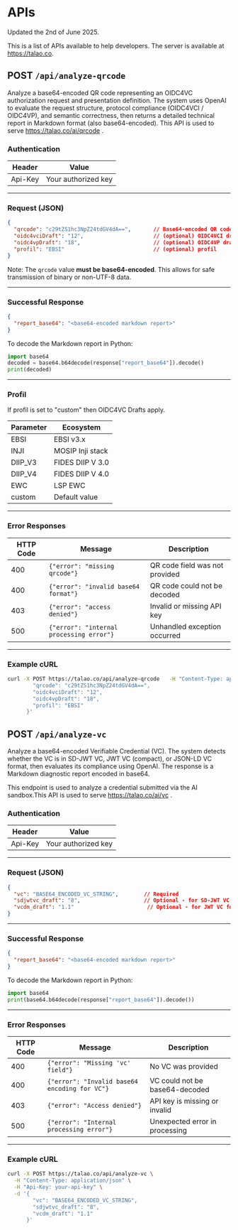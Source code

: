 # APIs

Updated the 2nd of June 2025.

This is a list of APIs available to help developers. The server is available at https://talao.co.


## POST `/api/analyze-qrcode`


Analyze a base64-encoded QR code representing an OIDC4VC authorization request and presentation definition. The system uses OpenAI to evaluate the request structure, protocol compliance (OIDC4VCI / OIDC4VP), and semantic correctness, then returns a detailed technical report in Markdown format (also base64-encoded).
This API is used to serve https://talao.co/ai/qrcode .

### Authentication

| Header    | Value               |
|-----------|---------------------|
| Api-Key   | Your authorized key |

---

### Request (JSON)

```json
{
  "qrcode": "c29tZS1hc3NpZ24tdGV4dA==",       // Base64-encoded QR code content
  "oidc4vciDraft": "12",                      // (optional) OIDC4VCI draft version
  "oidc4vpDraft": "18",                       // (optional) OIDC4VP draft version
  "profil": "EBSI"                            // (optional) profil
}
```

Note: The `qrcode` value **must be base64-encoded**. This allows for safe transmission of binary or non-UTF-8 data.

---

### Successful Response

```json
{
  "report_base64": "<base64-encoded markdown report>"
}
```

To decode the Markdown report in Python:

```python
import base64
decoded = base64.b64decode(response["report_base64"]).decode()
print(decoded)
```

---

### Profil

If profil is set to "custom" then OIDC4VC Drafts apply.

| Parameter    | Ecosystem            |
|-----------|---------------------|
| EBSI   | EBSI v3.x |
| INJI   | MOSIP Inji stack |
| DIIP_V3   | FIDES DIIP V 3.0  |
| DIIP_V4   | FIDES DIIP V 4.0  |
| EWC   | LSP EWC |
| custom   | Default value |

---

### Error Responses

| HTTP Code | Message                                 | Description                         |
|-----------|-----------------------------------------|-------------------------------------|
| 400       | `{"error": "missing qrcode"}`           | QR code field was not provided      |
| 400       | `{"error": "invalid base64 format"}`    | QR code could not be decoded        |
| 403       | `{"error": "access denied"}`            | Invalid or missing API key          |
| 500       | `{"error": "internal processing error"}`| Unhandled exception occurred        |

---

### Example cURL


```bash
curl -X POST https://talao.co/api/analyze-qrcode   -H "Content-Type: application/json"   -H "Api-Key: your-api-key"   -d '{
        "qrcode": "c29tZS1hc3NpZ24tdGV4dA==",
        "oidc4vciDraft": "12",
        "oidc4vpDraft": "18",
        "profil": "EBSI"
      }'
```

## POST `/api/analyze-vc`

Analyze a base64-encoded Verifiable Credential (VC). The system detects whether the VC is in SD-JWT VC, JWT VC (compact), or JSON-LD VC format, then evaluates its compliance using OpenAI. The response is a Markdown diagnostic report encoded in base64.

This endpoint is used to analyze a credential submitted via the AI sandbox.This API is used to serve https://talao.co/ai/vc .

### Authentication

| Header    | Value               |
|-----------|---------------------|
| Api-Key   | Your authorized key |

---

### Request (JSON)

```json
{
  "vc": "BASE64_ENCODED_VC_STRING",        // Required
  "sdjwtvc_draft": "8",                    // Optional - for SD-JWT VC format
  "vcdm_draft": "1.1"                       // Optional - for JWT VC format
}
```

---

### Successful Response

```json
{
  "report_base64": "<base64-encoded markdown report>"
}
```

To decode the Markdown report in Python:

```python
import base64
print(base64.b64decode(response["report_base64"]).decode())
```

---

### Error Responses

| HTTP Code | Message                                      | Description                            |
|-----------|----------------------------------------------|----------------------------------------|
| 400       | `{"error": "Missing 'vc' field"}`            | No VC was provided                     |
| 400       | `{"error": "Invalid base64 encoding for VC"}`| VC could not be base64-decoded         |
| 403       | `{"error": "Access denied"}`                 | API key is missing or invalid          |
| 500       | `{"error": "Internal processing error"}`     | Unexpected error in processing         |

---

### Example cURL

```bash
curl -X POST https://talao.co/api/analyze-vc \
  -H "Content-Type: application/json" \
  -H "Api-Key: your-api-key" \
  -d '{
        "vc": "BASE64_ENCODED_VC_STRING",
        "sdjwtvc_draft": "8",
        "vcdm_draft": "1.1"
      }'
```